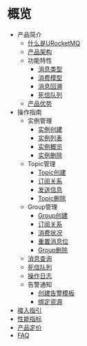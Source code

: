 
# 概览

* 产品简介
    * [什么是URocketMQ](/URocketMQ/introduction/concept)
    * [产品架构](/URocketMQ/introduction/architecture)
    * 功能特性
        * [消息类型](/URocketMQ/introduction/features/message_type)
        * [消费模型](/URocketMQ/introduction/features/consume_model)
        * [消息回溯](/URocketMQ/introduction/features/message_backtracking)
        * [死信队列](/URocketMQ/introduction/features/dlq)
    * [产品优势](/URocketMQ/introduction/advantages)
* 操作指南
    * 实例管理
        * [实例创建](/URocketMQ/guide/instance/create)
        * [实例列表](/URocketMQ/guide/instance/list)
        * [实例概览](/URocketMQ/guide/instance/detail)
        * [实例删除](/URocketMQ/guide/instance/delete)
    * Topic管理
        * [Topic创建](/URocketMQ/guide/topic/create)
        * [订阅关系](/URocketMQ/guide/topic/subscrition)
        * [发送信息](/URocketMQ/guide/topic/send_message)
        * [Topic删除](/URocketMQ/guide/topic/delete)
    * Group管理
        * [Group创建](/URocketMQ/guide/group/create)
        * [订阅关系](/URocketMQ/guide/group/subscrition)
        * [消费状况](/URocketMQ/guide/group/consume_detail)
        * [重置消息位](/URocketMQ/guide/group/reset_offset)
        * [Group删除](/URocketMQ/guide/group/delete)
    * [消息查询](/URocketMQ/guide/message)
    * [死信队列](/URocketMQ/guide/dlq)
    * [操作日志](/URocketMQ/guide/log)
    * 告警通知
        * [创建告警模板](/URocketMQ/guide/alarm/create_template)
        * [绑定资源](/URocketMQ/guide/alarm/bind_resource)
* [接入指引](/URocketMQ/practice/index)
* [性能指标](/URocketMQ/capacity/index)
* [产品定价](/URocketMQ/price/index)
* [FAQ](/URocketMQ/faq/index)


